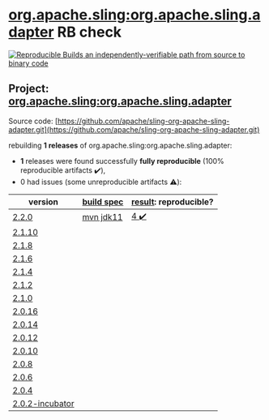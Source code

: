 [org.apache.sling:org.apache.sling.adapter](https://search.maven.org/artifact/org.apache.sling/org.apache.sling.adapter/) RB check
=======

[![Reproducible Builds](https://reproducible-builds.org/images/logos/rb.svg) an independently-verifiable path from source to binary code](https://reproducible-builds.org/)

## Project: [org.apache.sling:org.apache.sling.adapter](https://search.maven.org/artifact/org.apache.sling/org.apache.sling.adapter/)

Source code: [https://github.com/apache/sling-org-apache-sling-adapter.git](https://github.com/apache/sling-org-apache-sling-adapter.git)

rebuilding **1 releases** of org.apache.sling:org.apache.sling.adapter:
- **1** releases were found successfully **fully reproducible** (100% reproducible artifacts :heavy_check_mark:),
- 0 had issues (some unreproducible artifacts :warning:):

| version | [build spec](BUILDSPEC.md) | [result](https://reproducible-builds.org/docs/jvm/): reproducible? |
| -- | --------- | ------ |
| [2.2.0](https://search.maven.org/artifact/org.apache.sling/org.apache.sling.adapter/2.2.0/pom) | [mvn jdk11](org.apache.sling.adapter-2.2.0.buildspec) | [4 :heavy_check_mark: ](org.apache.sling.adapter-2.2.0.buildcompare) |
| [2.1.10](https://search.maven.org/artifact/org.apache.sling/org.apache.sling.adapter/2.1.10/pom) | | |
| [2.1.8](https://search.maven.org/artifact/org.apache.sling/org.apache.sling.adapter/2.1.8/pom) | | |
| [2.1.6](https://search.maven.org/artifact/org.apache.sling/org.apache.sling.adapter/2.1.6/pom) | | |
| [2.1.4](https://search.maven.org/artifact/org.apache.sling/org.apache.sling.adapter/2.1.4/pom) | | |
| [2.1.2](https://search.maven.org/artifact/org.apache.sling/org.apache.sling.adapter/2.1.2/pom) | | |
| [2.1.0](https://search.maven.org/artifact/org.apache.sling/org.apache.sling.adapter/2.1.0/pom) | | |
| [2.0.16](https://search.maven.org/artifact/org.apache.sling/org.apache.sling.adapter/2.0.16/pom) | | |
| [2.0.14](https://search.maven.org/artifact/org.apache.sling/org.apache.sling.adapter/2.0.14/pom) | | |
| [2.0.12](https://search.maven.org/artifact/org.apache.sling/org.apache.sling.adapter/2.0.12/pom) | | |
| [2.0.10](https://search.maven.org/artifact/org.apache.sling/org.apache.sling.adapter/2.0.10/pom) | | |
| [2.0.8](https://search.maven.org/artifact/org.apache.sling/org.apache.sling.adapter/2.0.8/pom) | | |
| [2.0.6](https://search.maven.org/artifact/org.apache.sling/org.apache.sling.adapter/2.0.6/pom) | | |
| [2.0.4](https://search.maven.org/artifact/org.apache.sling/org.apache.sling.adapter/2.0.4/pom) | | |
| [2.0.2-incubator](https://search.maven.org/artifact/org.apache.sling/org.apache.sling.adapter/2.0.2-incubator/pom) | | |
